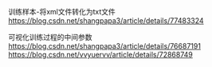 训练样本-将xml文件转化为txt文件
https://blog.csdn.net/shangpapa3/article/details/77483324

可视化训练过程的中间参数
https://blog.csdn.net/shangpapa3/article/details/76687191
https://blog.csdn.net/vvyuervv/article/details/72868749
